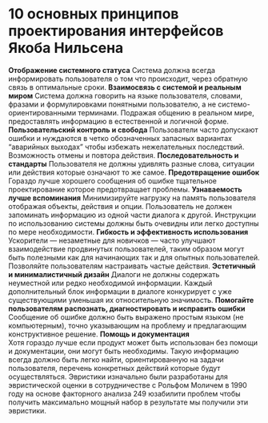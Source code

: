 # 10 основных принципов проектирования интерфейсов Якоба Нильсена


**Отображение системного статуса**
Система должна всегда информировать пользователя о том что происходит, через обратную связь в оптимальные сроки.
**Взаимосвязь с системой и реальным миром**
Система должна говорить на языке пользователя, словами, фразами и формулировками понятными пользователю, а не системо-ориентированными терминами. Подражая общению в реальном мире, предоставлять информацию в естественной и логичной форме.
**Пользовательский контроль и свобода**
Пользователи часто допускают ошибки и нуждаются в четко обозначенных запасных вариантах “аварийных выходах” чтобы избежать нежелательных последствий. Возможность отмены и повтора действия.
**Последовательность и стандарты**
Пользователя не должны удивлять разные слова, ситуации или действия которые означают то же самое.
**Предотвращение ошибок**
Гораздо лучше хорошего сообщения об ошибке тщательное проектирование которое предотвращает проблемы.
**Узнаваемость лучше вспоминания**
Минимизируйте нагрузку на память пользователя отображая объекты, действия и опции. Пользователь не должен запоминать информацию из одной части диалога к другой. Инструкции по использованию системы должны быть очевидны или легко доступны по мере необходимости.
**Гибкость и эффективность использования**
Ускорители — незаметные для новичков — часто улучшают взаимодействие продвинутых пользователей, таким образом могут быть полезными как для начинающих так и для опытных пользователей. Позволяйте пользователям настраивать частые действия.
**Эстетичный и минималистичный дизайн**
Диалоги не должны содержать неуместной или редко необходимой информации. Каждый дополнительный блок информации в диалоге конкурирует с уже существующими уменьшая их относительную значимость.
**Помогайте пользователям распознать, диагностировать и исправить ошибки**
Сообщение об ошибке должно быть выражено простым языком (не компьютерным), точно указывающим на проблему и предлагающим конструктивное решение.
**Помощь и документация**  
Хотя гораздо лучше если продукт может быть использован без помощи и документации, они могут быть необходимы. Такую информацию всегда должно быть легко найти, ориентированную на задачи пользователя, перечень конкретных действий которые будут осуществляться.
Эвристики изначально были разработаны для эвристической оценки в сотрудничестве с Рольфом Моличем в 1990 году на основе факторного анализа 249 юзабилити проблем чтобы получить максимально мощный набор в результате мы получили эти эвристики.